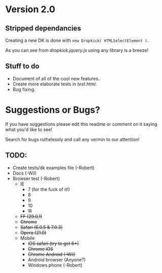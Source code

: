 Version 2.0
===========

## Stripped dependancies

Creating a new DK is done with `new Dropkick( HTMLSelectElement )`.

As you can see from *dropkick.jquery.js* using any library is a breeze!


## Stuff to do

- Document of all of the cool new features.
- Create more elaborate tests in *test.html*.
- Bug fixing.


# Suggestions or Bugs?

If you have suggestions please edit this readme or comment on it saying what
you'd like to see!

Search for bugs ruthelessly and call any vermin to our attention!

## TODO:

- Create tests/dk examples file (-Robert)
- Docs (-Wil)
- Browser test (-Robert)
  - IE
    - 7 (for the fuck of it!)
    - 8
    - 9
    - 10
    - ~~11~~
  - ~~FF (29.0.1)~~
  - ~~Chrome~~
  - ~~Safari (6.0.5 & 7.0.3)~~
  - ~~Opera (21.0)~~
  - Mobile
    - ~~iOS safari (try to get 6+)~~
    - ~~Chrome iOS~~
    - ~~Chrome Android (-Wil)~~
    - Android browser (Anyone?)
    - Windows phone (-Robert)
